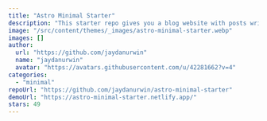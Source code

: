 ```yaml
---
title: "Astro Minimal Starter"
description: "This starter repo gives you a blog website with posts written in Markdown, all powered by Astro."
image: "/src/content/themes/_images/astro-minimal-starter.webp"
images: []
author:
  url: "https://github.com/jaydanurwin"
  name: "jaydanurwin"
  avatar: "https://avatars.githubusercontent.com/u/42281662?v=4"
categories:
  - "minimal"
repoUrl: "https://github.com/jaydanurwin/astro-minimal-starter"
demoUrl: "https://astro-minimal-starter.netlify.app/"
stars: 49
---
```

